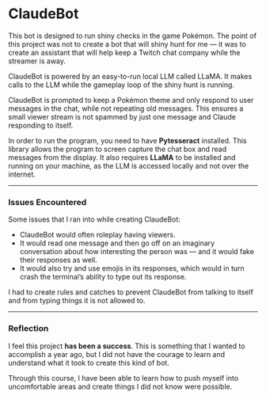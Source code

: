# ClaudeBot

This bot is designed to run shiny checks in the game Pokémon. The point of this project was not to create a bot that will shiny hunt for me — it was to create an assistant that will help keep a Twitch chat company while the streamer is away.

ClaudeBot is powered by an easy-to-run local LLM called LLaMA. It makes calls to the LLM while the gameplay loop of the shiny hunt is running.

ClaudeBot is prompted to keep a Pokémon theme and only respond to user messages in the chat, while not repeating old messages. This ensures a small viewer stream is not spammed by just one message and Claude responding to itself.

In order to run the program, you need to have **Pytesseract** installed. This library allows the program to screen capture the chat box and read messages from the display. It also requires **LLaMA** to be installed and running on your machine, as the LLM is accessed locally and not over the internet.

---

### Issues Encountered

Some issues that I ran into while creating ClaudeBot:

- ClaudeBot would often roleplay having viewers.  
- It would read one message and then go off on an imaginary conversation about how interesting the person was — and it would fake their responses as well.  
- It would also try and use emojis in its responses, which would in turn crash the terminal’s ability to type out its response.

I had to create rules and catches to prevent ClaudeBot from talking to itself and from typing things it is not allowed to.

---

### Reflection

I feel this project **has been a success**. This is something that I wanted to accomplish a year ago, but I did not have the courage to learn and understand what it took to create this kind of bot.

Through this course, I have been able to learn how to push myself into uncomfortable areas and create things I did not know were possible.
